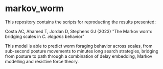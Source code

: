 # markov_worm

This repository contains the scripts for reproducting the results presented:

Costa AC, Ahamed T, Jordan D, Stephens GJ (2023) "The Markov worm: bridging scales in *C. elegans* behavior"

This model is able to predict worm foraging behavior across scales, from sub-second posture movements to minutes long search strategies, bridging from posture to path through a combination of delay embedding, Markov modelling and resistive force theory.
